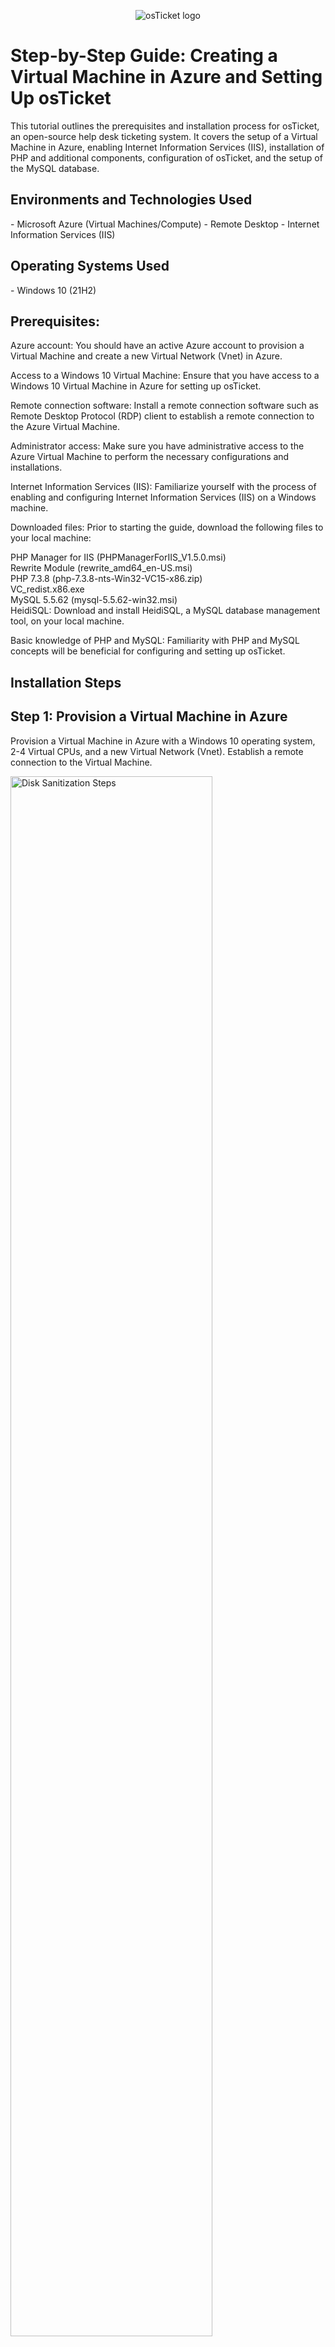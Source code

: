 <p align="center">
<img src="https://i.imgur.com/r7UlOH2.png" alt="osTicket logo"/>
</p>

<h1>Step-by-Step Guide: Creating a Virtual Machine in Azure and Setting Up osTicket</h1>
This tutorial outlines the prerequisites and installation process for osTicket, an open-source help desk ticketing system. It covers the setup of a Virtual Machine in Azure, enabling Internet Information Services (IIS), installation of PHP and additional components, configuration of osTicket, and the setup of the MySQL database.<br />
<h2>Environments and Technologies Used</h2>
- Microsoft Azure (Virtual Machines/Compute)
- Remote Desktop
- Internet Information Services (IIS)
<h2>Operating Systems Used </h2>
- Windows 10 (21H2)
<h2>Prerequisites:</h2>
Azure account: You should have an active Azure account to provision a Virtual Machine and create a new Virtual Network (Vnet) in Azure.<br>

Access to a Windows 10 Virtual Machine: Ensure that you have access to a Windows 10 Virtual Machine in Azure for setting up osTicket.<br>

Remote connection software: Install a remote connection software such as Remote Desktop Protocol (RDP) client to establish a remote connection to the Azure Virtual Machine.<br>

Administrator access: Make sure you have administrative access to the Azure Virtual Machine to perform the necessary configurations and installations.<br>

Internet Information Services (IIS): Familiarize yourself with the process of enabling and configuring Internet Information Services (IIS) on a Windows machine.<br>

Downloaded files: Prior to starting the guide, download the following files to your local machine:<br>

PHP Manager for IIS (PHPManagerForIIS_V1.5.0.msi)<br>
Rewrite Module (rewrite_amd64_en-US.msi)<br>
PHP 7.3.8 (php-7.3.8-nts-Win32-VC15-x86.zip)<br>
VC_redist.x86.exe<br>
MySQL 5.5.62 (mysql-5.5.62-win32.msi)<br>
HeidiSQL: Download and install HeidiSQL, a MySQL database management tool, on your local machine.<br>

Basic knowledge of PHP and MySQL: Familiarity with PHP and MySQL concepts will be beneficial for configuring and setting up osTicket.<br>
<h2>Installation Steps</h2>

  <h2>Step 1: Provision a Virtual Machine in Azure</h2>
  <p>Provision a Virtual Machine in Azure with a Windows 10 operating system, 2-4 Virtual CPUs, and a new Virtual Network (Vnet). Establish a remote connection to the Virtual Machine.</p>

  <p>
  <img src="https://i.imgur.com/3wkonsP.png" height="80%" width="80%" alt="Disk Sanitization Steps"/>
  </p>
  
  <h2>Step 2: Configure Internet Information Services (IIS)</h2>
  <p>
    a. Navigate to Control Panel -> Programs -> Turn Windows Features On or Off.<br>
    b. Select "Internet Information Services," expand the options for IIS, World Wide Web Services, and Application Development Features.<br>
    c. Enable Common HTTP Features and CGI. Click OK.<br>
    d. Verify the functionality of IIS by entering "127.0.0.1" in the search bar.
  </p>

  <p>
  <img src="https://i.imgur.com/TzY5klG.png" height="80%" width="80%" alt="Disk Sanitization Steps"/>
  </p>
  
  <h2>Step 3: Install additional components for osTicket</h2>
  <p>
    a. Download and install PHP Manager for IIS (PHPManagerForIIS_V1.5.0.msi).<br>
    b. Download and install the Rewrite Module (rewrite_amd64_en-US.msi).<br>
    c. Create the directory C:\PHP.<br>
    d. Download PHP 7.3.8 (php-7.3.8-nts-Win32-VC15-x86.zip) and extract its contents into the C:\PHP directory.<br>
    e. Download and install VC_redist.x86.exe (required for PHP).<br>
    f. Download and install MySQL 5.5.62 (mysql-5.5.62-win32.msi) with the Standard Configuration, setting the password as "Password1."
  </p>
  
  <h2>Step 4: Configure PHP with IIS</h2>
  <p>
    a. Open IIS as an administrator and launch PHP Manager.<br>
    b. Register a new PHP version by browsing to php-cgi.exe (located within the PHP installation).<br>
    c. Restart IIS.
  </p>

  <p>
  <img src="https://i.imgur.com/6n4nCAt.png" height="80%" width="80%" alt="Disk Sanitization Steps"/>
  </p>
  
  <h2>Step 5: Install osTicket v1.15.8</h2>
  <p>
    a. Download osTicket and extract its contents.<br>
    b. Rename the "upload" folder to "osTicket" and copy it to C:\inetpub\wwwroot.<br>
    c. Stop and start the IIS server to reload the configuration.<br>
    d. Access the osTicket site by navigating to sites -> Default -> osTicket and clicking "Browse *:80" on the right.
  </p>

  <p>
  <img src="https://i.imgur.com/dN3PcKy.png" height="80%" width="80%" alt="Disk Sanitization Steps"/>
  </p>
  
  <h2>Step 6: Enable the required PHP extensions</h2>
  <p>
    a. In IIS, navigate to sites -> Default -> osTicket.<br>
    b. Open PHP Manager, double-click on "Enable or disable an extension."<br>
    c. Enable the following extensions: php_imap.dll, php_intl.dll, and php_opcache.dll.<br>
    d. Refresh the osTicket site in your browser to observe the changes.
  </p>

  <p>
  <img src="https://i.imgur.com/D1Js7NA.png" height="80%" width="80%" alt="Disk Sanitization Steps"/>
  </p>
  
  <h2>Step 7: Rename and configure ost-config.php</h2>
  <p>
    a. Rename ost-sampleconfig.php (located in C:\inetpub\wwwroot\osTicket\include) to ost-config.php.<br>
    b. Adjust the permissions for ost-config.php by accessing its properties -> security -> advanced -> disabling inheritance -> removing all permissions.<br>
    c. Add a new principal named "Everyone" with all permissions. Click OK and apply the changes.
  </p>

  <p>
  <img src="https://i.imgur.com/V2uRoxF.png" height="80%" width="80%" alt="Disk Sanitization Steps"/>
  </p>
  
  <h2>Step 8: Complete the osTicket setup in the browser</h2>
  <p>
    a. Click "Continue" on the osTicket site.<br>
    b. Provide a name for your help desk and specify the default email address for receiving customer emails.<br>
    c. Fill in all the necessary details until you reach the database settings.
  </p>
  
  <h2>Step 9: Set up the MySQL database using HeidiSQL</h2>
  <p>
    a. Download and install HeidiSQL.<br>
    b. Open HeidiSQL and create a new session using "root" as the username and "Password1" as the password.<br>
    c. Open the session and create a database called "osTicket."
  </p>

  <p>
  <img src="https://i.imgur.com/UJYHkPz.png" height="80%" width="80%" alt="Disk Sanitization Steps"/>
  </p>
  
  <h2>Step 10: Proceed with the osTicket setup in the browser</h2>
  <p>
    a. Provide "osTicket" as the MySQL Database and "root" as the MySQL Username.
  </p>
  
</body>
</html>

